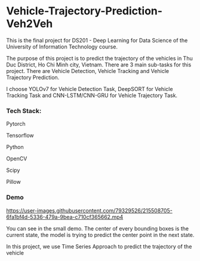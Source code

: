 # Vehicle-Trajectory-Prediction-Veh2Veh
This is the final project for DS201 - Deep Learning for Data Science of the University of Information Technology course.

The purpose of this project is to predict the trajectory of the vehicles in Thu Duc District, Ho Chi Minh city, Vietnam. There are 3 main sub-tasks for this project. 
There are Vehicle Detection, Vehicle Tracking and Vehicle Trajectory Prediction.

I choose YOLOv7 for Vehicle Detection Task, DeepSORT for Vehicle Tracking Task and CNN-LSTM/CNN-GRU for Vehicle Trajectory Task.

### Tech Stack:
Pytorch

Tensorflow

Python

OpenCV

Scipy

Pillow

### Demo


https://user-images.githubusercontent.com/79329526/215508705-6fa1bf4d-5336-479a-9bea-c710cf365662.mp4




You can see in the small demo. The center of every bounding boxes is the current state, the model is trying to predict the center point in the next state.

In this project, we use Time Series Approach to predict the trajectory of the vehicle
